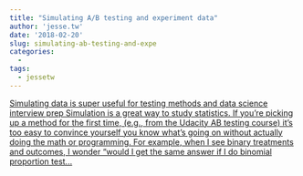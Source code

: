 ```yaml
---
title: "Simulating A/B testing and experiment data"
author: 'jesse.tw'
date: '2018-02-20'
slug: simulating-ab-testing-and-expe
categories:
  - 
tags:
  - jessetw
---
```


[Simulating data is super useful for testing methods and data science interview prep Simulation is a great way to study statistics. If you’re picking up a method for the first time, (e.g., from the Udacity AB testing course) it’s too easy to convince yourself you know what’s going on without actually doing the math or programming. For example, when I see binary treatments and outcomes, I wonder “would I get the same answer if I do binomial proportion test...<click to read more>](https://jesse.tw/post/simulating-ab-testing-data/)

